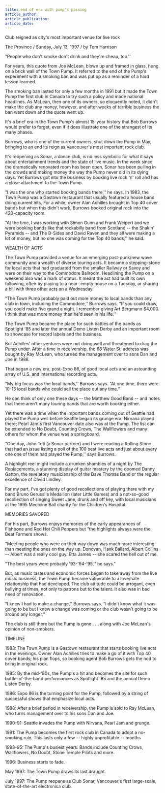 ```yaml
---
title: end of era with pump's passing
article_author:
article_publication:
article_date:
---
```

Club reigned as city's most important venue for live rock  
  
The Province / Sunday, July 13, 1997 / by Tom Harrison  
  
"People who don't smoke don't drink and they're cheap, too.''  
  
For years, this quote from Joe McLean, blown up and framed in glass, hung on a brick wall of the Town Pump. It referred to the end of the Pump's experiment with a smoking ban and was put up as a reminder of a hard lesson learned.  
  
The smoking ban lasted for only a few months in 1991 but it made the Town Pump the first club in Canada to try such a policy and made national headlines. As McLean, then one of its owners, so eloquently noted, it didn't make the club any money, however, and after weeks of terrible business the ban went down and the quote went up.  
  
It's a brief era in the Town Pump's almost 15-year history that Bob Burrows would prefer to forget, even if it does illustrate one of the strangest of its many phases.  
  
Burrows, who is one of the current owners, shut down the Pump in May, bringing to an end its reign as Vancouver's most important rock club.  
  
It's reopening as Sonar, a dance club, is no less symbolic for what it says about entertainment trends and the state of live music. In the week since the dramatically renovated room has been open, Sonar has been pulling in the crowds and making money the way the Pump never did in its dying days. Yet Burrows got into the business by booking live rock 'n' roll and has a close attachment to the Town Pump.  
  
"I was the one who started booking bands there,'' he says. In 1983, the Town Pump was a Gastown restaurant that usually featured a house band doing current hits. For a while, owner Alan Achilles brought in Top 40 cover bands but when this didn't work, Burrows booked original rock into the 420-capacity room.  
  
"At the time, I was working with Simon Gunn and Frank Weipert and we were booking bands like that rockabilly band from Scotland -- the Shakin' Pyramids -- and The B-Sides and David Raven and they all were making a lot of money, but no one was coming for the Top 40 bands,'' he said.  
  
WEALTH OF ACTS  
  
The Town Pump provided a venue for an emerging post-punk/new wave community and a wealth of diverse touring acts. It became a stepping-stone for local acts that had graduated from the smaller Railway or Savoy and were on their way to the Commodore Ballroom. Headlining the Pump on a weekend also was a mark of status. It meant the act had built its own following, often by playing to a near- empty house on a Tuesday, or sharing a bill with three other acts on a Wednesday.  
  
"The Town Pump probably paid out more money to local bands than any club in town, including the Commodore,'' Burrows says. "If you could draw, you could make five grand a night. I remember giving Art Bergmann $4,000. I think that was more money than he'd seen in his life.''  
  
The Town Pump became the place for such battles of the bands as Spotlight '85 and later the annual Demo Listen Derby and an important room to showcase for record labels and the business.  
  
But Achilles' other ventures were not doing well and threatened to drag the Pump under. After a time in receivership, the 68 Water St. address was bought by Ray McLean, who turned the management over to sons Dan and Joe in 1988.  
  
That began a new era, post-Expo 86, of good local acts and an astounding array of U.S. and international recording acts.  
  
"My big focus was the local bands,'' Burrows says. "At one time, there were 10-15 local bands who could sell the place out any time.''  
  
He can think of only one these days -- the Matthew Good Band -- and notes that there aren't many touring bands that are worth booking either.  
  
Yet there was a time when the important bands coming out of Seattle had played the Pump well before Seattle began its grunge era. Nirvana played there; Pearl Jam's first Vancouver date also was at the Pump. The list can be extended to No Doubt, Counting Crows, The Wallflowers and many others for whom the venue was a springboard.  
  
"One day, John Teti (a Sonar partner) and I were reading a Rolling Stone that had an issue listing a poll of the 100 best live acts and just about every one one of them had played the Pump,'' says Burrows.  
  
A highlight reel might include a drunken shambles of a night by The Replacements, a stunning display of guitar mastery by the doomed Danny Gatton, the revelatory musicianship of the Dave Thomas Band or the regular excellence of David Lindley.  
  
For my part, I've got plenty of good recollections of playing there with my band Bruno Gerussi's Medallion (later Little Games) and a not-so-good recollection of singing Sweet Jane, drunk and off key, with local musicians at the 1995 Medicine Ball charity for the Children's Hospital.  
  
MEMORIES SAVORED  
  
For his part, Burrows enjoys memories of the early appearances of Fishbone and Red Hot Chili Peppers but "the highlights always were the Beat Farmers shows.  
  
"Meeting people who were on their way down was much more interesting than meeting the ones on the way up. Donovan, Hank Ballard, Albert Collins -- Albert was a really cool guy. Etta James -- she scared the hell out of me.  
  
"The best years were probably '93-'94-'95,'' he says."  
  
But, as music tastes and economic forces began to take away from the live music business, the Town Pump became vulnerable to a love/hate relationship that had developed. The club attitude could be arrogant, even bullying at times, not only to patrons but to the talent. It also was in bad need of renovation.  
  
"I knew I had to make a change,'' Burrows says. "I didn't know what it was going to be but I knew a change was coming or the club wasn't going to be around any longer.''  
  
The club is still there but the Pump is gone . . . along with Joe McLean's opinion of non-smokers.  
  
TIMELINE  
  
1983: The Town Pump is a Gastown restaurant that starts booking live acts in the evenings. Owner Alan Achilles tries to make a go of it with Top 40 cover bands; his plan flops, so booking agent Bob Burrows gets the nod to bring in original rock.  
  
1985: By the mid-'80s, the Pump's a hit and becomes the site for such battle-of-the-band performances as Spotlight '85 and the annual Demo Listen Derby.  
  
1986: Expo 86 is the turning point for the Pump, followed by a string of successful shows that emphasize local acts.  
  
1988: After a brief period in receivership, the Pump is sold to Ray McLean, who turns management over to his sons Dan and Joe.  
  
1990-91: Seattle invades the Pump with Nirvana, Pearl Jam and grunge.  
  
1991: The Pump becomes the first rock club in Canada to adopt a no-smoking rule. This lasts only a few -- highly unprofitable -- months  
  
1993-95: The Pump's busiest years. Bands include Counting Crows, Wallflowers, No Doubt, Stone Temple Pilots and more.  
  
1996: Business starts to fade.  
  
May 1997: The Town Pump draws its last draught.  
  
July 1997: The Pump reopens as Club Sonar, Vancouver's first large-scale, state-of-the-art electronica club.  
